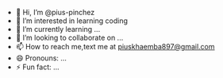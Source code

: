 - 👋 Hi, I’m @pius-pinchez
- 👀 I’m interested in learning coding 
- 🌱 I’m currently learning ...
- 💞️ I’m looking to collaborate on ...
- 📫 How to reach me,text me at piuskhaemba897@gmail.com
- 😄 Pronouns: ...
- ⚡ Fun fact: ...

<!---
pius-pinchez/pius-pinchez is a ✨ special ✨ repository because its `README.md` (this file) appears on your GitHub profile.
You can click the Preview link to take a look at your changes.
--->
